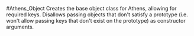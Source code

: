 #Athens_Object
Creates the base object class for Athens, allowing for required keys. Disallows passing objects that don't satisfy a 
prototype (i.e. won't allow passing keys that don't exist on the prototype) as constructor arguments.